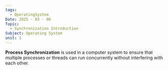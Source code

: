 ```yaml
---
tags:
  - OperatingSystem
Date: 2025 - 03 - 06
Topic:
  - Synchronization Introduction
Subject: Operating System
unit: 1
---
```

**Process Synchronization** is used in a computer system to ensure that multiple processes or threads can run concurrently without interfering with each other.